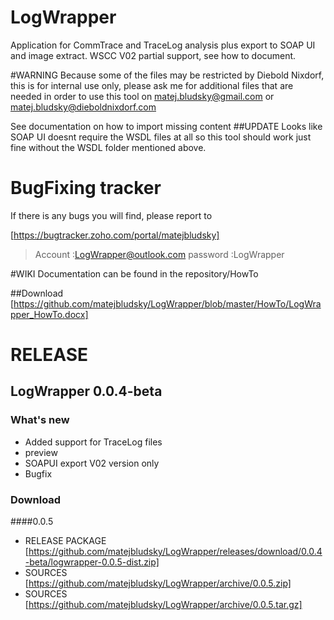 # LogWrapper
Application for CommTrace and TraceLog analysis plus export to SOAP UI and image extract.
WSCC V02 partial support, see how to document.


#WARNING
Because some of the files may be restricted by Diebold Nixdorf, this is for internal use only, please ask me for additional 
files that are needed in order to use this tool on matej.bludsky@gmail.com or matej.bludsky@dieboldnixdorf.com

See documentation on how to import missing content
##UPDATE
Looks like SOAP UI doesnt require the WSDL files at all so this tool should work just fine without the WSDL folder mentioned above.



# BugFixing tracker 
If there is any bugs you will find, please report to 

[https://bugtracker.zoho.com/portal/matejbludsky]

>Account :LogWrapper@outlook.com
>password :LogWrapper

#WIKI
Documentation can be found in the repository/HowTo

##Download
[https://github.com/matejbludsky/LogWrapper/blob/master/HowTo/LogWrapper_HowTo.docx]


# RELEASE 

## LogWrapper 0.0.4-beta

### What's new
- Added support for TraceLog files
- preview
- SOAPUI export V02 version only
- Bugfix



### Download 

####0.0.5
- RELEASE PACKAGE [https://github.com/matejbludsky/LogWrapper/releases/download/0.0.4-beta/logwrapper-0.0.5-dist.zip]
- SOURCES [https://github.com/matejbludsky/LogWrapper/archive/0.0.5.zip]
- SOURCES [https://github.com/matejbludsky/LogWrapper/archive/0.0.5.tar.gz]

